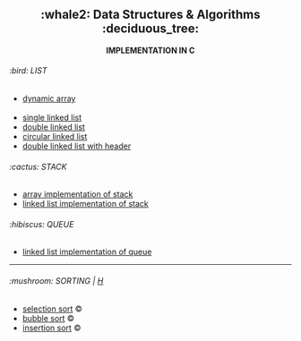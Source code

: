 <div align=center>
  <h2>:whale2: Data Structures & Algorithms :deciduous_tree:</h2>
  <b>IMPLEMENTATION IN C</b>
</div>




<h6>:bird: LIST </h6>
<ul>
  <li><a href="ds/list/dynamic_array">dynamic array</a></li>
  <br>
  <li><a href="ds/list/linked_list">single linked list</a></li>
  <li><a href="ds/list/double_linked_list">double linked list</a></li>
  <li><a href="ds/list/circular_linked_list">circular linked list</a></li>
  <li><a href="ds/list/header_linked_list">double linked list with header</a></li>
</ul>


<h6>:cactus: STACK </h6>
<ul>
  <li><a href="ds/stack/stack_arr">array implementation of stack</a></li>
  <li><a href="ds/stack/stack_ll">linked list implementation of stack</a></li>
</ul>



<h6>:hibiscus: QUEUE </h6>
<ul>
  <li><a href="ds/queue/queue_ll">linked list implementation of queue</a></li>
</ul>



---



<h6>:mushroom: SORTING | <a href="algo/sorting/sorting.h">H</a></h6>
<ul>
  <li><a href="algo/sorting/selection_sort.c">selection sort</a> ©️</li>
  <li><a href="algo/sorting/bubble_sort.c">bubble sort</a> ©️</li>
  <li><a href="algo/sorting/insertion_sort.c">insertion sort</a> ©️</li>
</ul>
